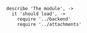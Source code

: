     describe 'The module', ->
      it 'should load', ->
        require '../backend'
        require '../attachments'
